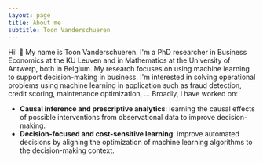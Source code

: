 ```yaml
---
layout: page
title: About me
subtitle: Toon Vanderschueren
---
```


Hi! :wave: My name is Toon Vanderschueren. I'm a PhD researcher in Business Economics at the KU Leuven and in Mathematics at the University of Antwerp, both in Belgium. My research focuses on using machine learning to support decision-making in business. I'm interested in solving operational problems using machine learning in application such as fraud detection, credit scoring, maintenance optimization, ... Broadly, I have worked on:
- **Causal inference and prescriptive analytics**: learning the causal effects of possible interventions from observational data to improve decision-making.
- **Decision-focused and cost-sensitive learning**: improve automated decisions by aligning the optimization of machine learning algorithms to the decision-making context.
